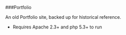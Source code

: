 ###Portfolio

An old Portfolio site, backed up for historical reference.

* Requires Apache 2.3+ and php 5.3+ to run


